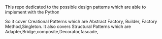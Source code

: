 This repo dedicated to the possible design patterns which are able to implement with the Python

So it cover Creational Patterns which are Abstract Factory, Builder, Factory Method,Singleton. It also covers Structural Patterns which are Adapter,Bridge,composite,Decorator,fascade,
